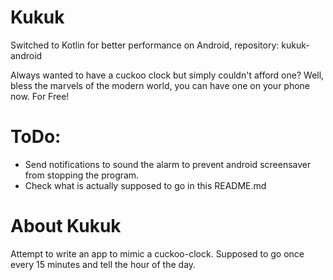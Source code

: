 # Kukuk

Switched to Kotlin for better performance on Android, repository: kukuk-android

Always wanted to have a cuckoo clock but simply couldn't afford one?
Well, bless the marvels of the modern world, you can have one on your phone now. For Free!


# ToDo:
- Send notifications to sound the alarm to prevent android screensaver from stopping the program.
- Check what is actually supposed to go in this README.md


# About Kukuk
Attempt to write an app to mimic a cuckoo-clock.
Supposed to go once every 15 minutes and tell the hour of the day.
